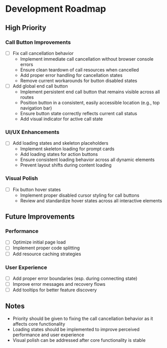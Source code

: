 # Development Roadmap

## High Priority

### Call Button Improvements
- [ ] Fix call cancellation behavior
  - Implement immediate call cancellation without browser console errors
  - Ensure clean teardown of call resources when cancelled
  - Add proper error handling for cancellation states
  - Remove current workarounds for button disabled states
- [ ] Add global end call button
  - Implement persistent end call button that remains visible across all routes
  - Position button in a consistent, easily accessible location (e.g., top navigation bar)
  - Ensure button state correctly reflects current call status
  - Add visual indicator for active call state

### UI/UX Enhancements
- [ ] Add loading states and skeleton placeholders
  - Implement skeleton loading for prompt cards
  - Add loading states for action buttons
  - Ensure consistent loading behavior across all dynamic elements
  - Prevent layout shifts during content loading

### Visual Polish
- [ ] Fix button hover states
  - Implement proper disabled cursor styling for call buttons
  - Review and standardize hover states across all interactive elements

## Future Improvements

### Performance
- [ ] Optimize initial page load
- [ ] Implement proper code splitting
- [ ] Add resource caching strategies

### User Experience
- [ ] Add proper error boundaries (esp. during connecting state)
- [ ] Improve error messages and recovery flows
- [ ] Add tooltips for better feature discovery

## Notes
- Priority should be given to fixing the call cancellation behavior as it affects core functionality
- Loading states should be implemented to improve perceived performance and user experience
- Visual polish can be addressed after core functionality is stable
